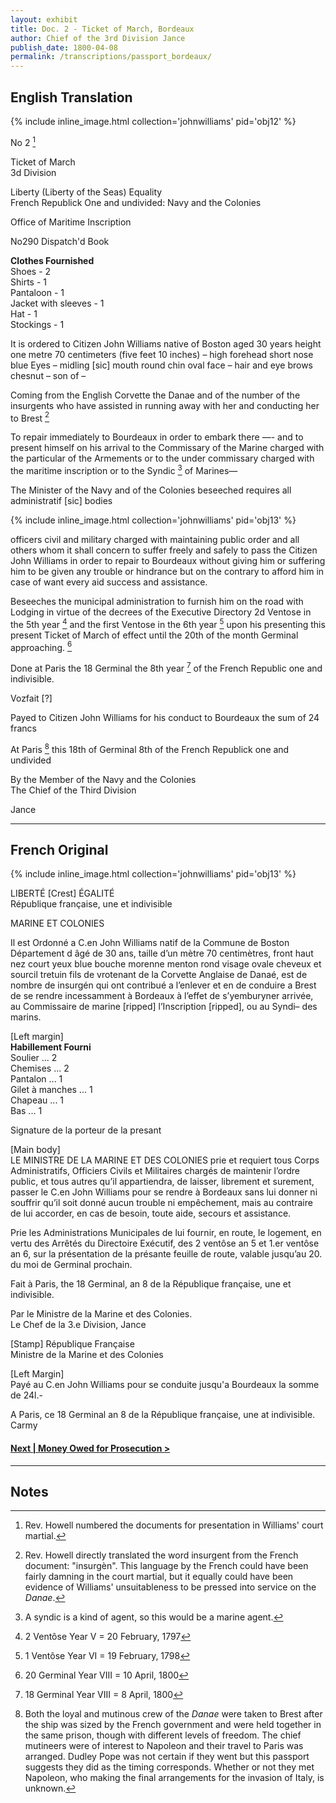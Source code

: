```yaml
---
layout: exhibit
title: Doc. 2 - Ticket of March, Bordeaux
author: Chief of the 3rd Division Jance
publish_date: 1800-04-08
permalink: /transcriptions/passport_bordeaux/
---
```


## English Translation

{% include inline_image.html collection='johnwilliams' pid='obj12' %}

No 2 [^1]

Ticket of March  
3d Division

Liberty (Liberty of the Seas) Equality  
French Republick One and undivided: Navy and the Colonies

Office of Maritime Inscription

No290 Dispatch'd Book

__Clothes Fournished__  
Shoes - 2  
Shirts - 1  
Pantaloon - 1  
Jacket with sleeves - 1  
Hat - 1  
Stockings - 1  

It is ordered to Citizen John Williams native of Boston aged 30 years height one metre 70 centimeters (five feet 10 inches) – high forehead short nose blue Eyes – midling [sic] mouth round chin oval face – hair and eye brows chesnut – son of –

Coming from the English Corvette the Danae and of the number of the insurgents who have assisted in running away with her and conducting her to Brest [^2]

To repair immediately to Bourdeaux in order to embark there —- and to present himself on his arrival to the Commissary of the Marine charged with the particular of the Armements or to the under commissary charged with the maritime inscription or to the Syndic [^3] of Marines—

The Minister of the Navy and of the Colonies beseeched requires all administratif [sic] bodies

{% include inline_image.html collection='johnwilliams' pid='obj13' %}

officers civil and military charged with maintaining public order and all others whom it shall concern to suffer freely and safely to pass the Citizen John Williams in order to repair to Bourdeaux without giving him or suffering him to be given any trouble or hindrance but on the contrary to afford him in case of want every aid success and assistance.

Beseeches the municipal administration to furnish him on the road with Lodging in virtue of the decrees of the Executive Directory 2d Ventose in the 5th year [^4] and the first Ventose in the 6th year [^5] upon his presenting this present Ticket of March of effect until the 20th of the month Germinal approaching. [^6]

Done at Paris the 18 Germinal the 8th year [^7] of the French Republic one and indivisible.

Vozfait [?]

Payed to Citizen John Williams for his conduct to Bourdeaux the sum of 24 francs

At Paris [^8] this 18th of Germinal 8th of the French Republick one and undivided

By the Member of the Navy and the Colonies  
The Chief of the Third Division

Jance

---

## French Original

{% include inline_image.html collection='johnwilliams' pid='obj13' %}

LIBERTÉ [Crest] ÉGALITÉ  
République française, une et indivisible

MARINE ET COLONIES

Il est Ordonné a C.en John Williams natif de la Commune de Boston Département d âgé de 30 ans, taille d’un mètre 70 centimètres, front haut nez court yeux blue bouche morenne menton rond visage ovale cheveux et sourcil tretuin fils de vrotenant de la Corvette Anglaise de Danaé, est de nombre de insurgén qui ont contribué a l’enlever et en de conduire a Brest de se rendre incessamment à Bordeaux à l’effet de s’yemburyner arrivée, au Commissaire de marine [ripped] l’Inscription [ripped], ou au Syndi– des marins.

[Left margin]  
__Habillement Fourni__  
Soulier ... 2  
Chemises ... 2  
Pantalon ... 1  
Gilet à manches ... 1  
Chapeau ... 1  
Bas ... 1  

Signature de la porteur de la presant

[Main body]  
LE MINISTRE DE LA MARINE ET DES COLONIES prie et requiert tous Corps Administratifs, Officiers Civils et Militaires chargés de maintenir l’ordre public, et tous autres qu’il appartiendra, de laisser, librement et surement, passer le C.en John Williams pour se rendre à Bordeaux sans lui donner ni souffrir qu’il soit donné aucun trouble ni empêchement, mais au contraire de lui accorder, en cas de besoin, toute aide, secours et assistance.

Prie les Administrations Municipales de lui fournir, en route, le logement, en vertu des Arrêtés du Directoire Exécutif, des 2 ventôse an 5 et 1.er ventôse an 6, sur la présentation de la présante feuille de route, valable jusqu’au 20. du moi de Germinal prochain.

Fait à Paris, the 18 Germinal, an 8 de la République française, une et indivisible.

Par le Ministre de la Marine et des Colonies.  
Le Chef de la 3.e Division,
Jance

[Stamp] République Française  
Ministre de la Marine et des Colonies

[Left Margin]  
Payé au C.en John Williams pour se conduite jusqu'a Bourdeaux la somme de 24l.-

A Paris, ce 18 Germinal an 8 de la République française, une at indivisible.
Carmy

#### [Next | Money Owed for Prosecution >](https://gyups.github.io/johnwilliams/transcriptions/mo_prosecution)

---

## Notes

[^1]: Rev. Howell numbered the documents for presentation in Williams' court martial.

[^2]: Rev. Howell directly translated the word insurgent from the French document: "insurgèn". This language by the French could have been fairly damning in the court martial, but it equally could have been evidence of Williams' unsuitableness to be pressed into service on the *Danae*.

[^3]: A syndic is a kind of agent, so this would be a marine agent.

[^4]: 2 Ventôse Year V = 20 February, 1797

[^5]: 1 Ventôse Year VI = 19 February, 1798

[^6]: 20 Germinal Year VIII = 10 April, 1800

[^7]: 18 Germinal Year VIII = 8 April, 1800

[^8]: Both the loyal and mutinous crew of the *Danae* were taken to Brest after the ship was sized by the French government and were held together in the same prison, though with different levels of freedom. The chief mutineers were of interest to Napoleon and their travel to Paris was arranged. Dudley Pope was not certain if they went but this passport suggests they did as the timing corresponds. Whether or not they met Napoleon, who making the final arrangements for the invasion of Italy, is unknown.
